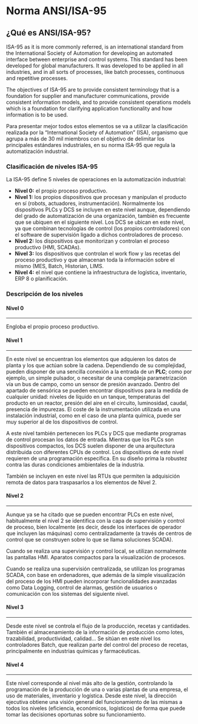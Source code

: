# Norma ANSI/ISA-95

## ¿Qué es ANSI/ISA-95?
 ISA-95 as it is more commonly referred, is an international standard from the International Society of Automation for developing an automated interface between enterprise and control systems. This standard has been developed for global manufacturers. It was developed to be applied in all industries, and in all sorts of processes, like batch processes, continuous and repetitive processes.

The objectives of ISA-95 are to provide consistent terminology that is a foundation for supplier and manufacturer communications, provide consistent information models, and to provide consistent operations models which is a foundation for clarifying application functionality and how information is to be used.

Para presentar mejor todos estos elementos se va a utilizar la clasificación realizada por la
“International Society of Automation” (ISA), organismo que agrupa a más de 30 mil miembros con el objetivo de delimitar los principales estándares industriales, en su norma ISA-95 que regula la automatización industrial.

### Clasificación de niveles ISA-95

La ISA-95 define 5 niveles de operaciones en la automatización industrial:
* **Nivel 0:** el propio proceso productivo.
* **Nivel 1:** los propios dispositivos que procesan y manipulan el producto en sí (robots,
actuadores, instrumentación). Normalmente los dispositivos PLCs y DCS se incluyen en
este nivel aunque, dependiendo del grado de automatización de una organización, también
es frecuente que se ubiquen en el siguiente nivel. Los DCS se ubican en este nivel, ya que
combinan tecnologías de control (los propios controladores) con el software de supervisión
ligado a dichos controladores de proceso.
* **Nivel 2:** los dispositivos que monitorizan y controlan el proceso productivo (HMI, SCADAs).
* **Nivel 3:** los dispositivos que controlan el work flow y las recetas del proceso productivo y que almacenan toda la información sobre el mismo (MES, Batch, Historian, LIMS.
* **Nivel 4:** el nivel que contiene la infraestructura de logística, inventario, ERP 8 o planificación.

### Descripción de los niveles

#### Nivel 0
---
Engloba el propio proceso productivo.

#### Nivel 1
---
En este nivel se encuentran los elementos que adquieren los datos de planta y los que actúan
sobre la cadena. Dependiendo de su complejidad, pueden disponer de una sencilla conexión a la
entrada de un **PLC**; como por ejemplo, un simple pulsador, o necesitar de una compleja parametrización vía un bus de campo, como un sensor de presión avanzado. Dentro del apartado
de sensórica se pueden encontrar dispositivos para la medida de cualquier unidad: niveles de
líquido en un tanque, temperaturas del producto en un reactor, presión del aire en el circuito,
luminosidad, caudal, presencia de impurezas. El coste de la instrumentación utilizada en una
instalación industrial, como en el caso de una planta química, puede ser muy superior al de los
dispositivos de control.

A este nivel también pertenecen los PLCs y DCS que mediante programas de control procesan los
datos de entrada. Mientras que los PLCs son dispositivos compactos, los DCS suelen disponer de
una arquitectura distribuida con diferentes CPUs de control.
Los dispositivos de este nivel requieren de una programación específica. En su diseño prima la
robustez contra las duras condiciones ambientales de la industria.

También se incluyen en este nivel las RTUs que permiten la adquisición remota de datos para
traspasarlos a los elementos de Nivel 2.

#### Nivel 2
---
Aunque ya se ha citado que se pueden encontrar PLCs en este nivel, habitualmente el nivel 2 se
identifica con la capa de supervisión y control de proceso, bien localmente (es decir, desde los interfaces de operador que incluyen las máquinas) como centralizadamente (a través de centros de control que se construyen sobre lo que se llama soluciones SCADA).

Cuando se realiza una supervisión y control local, se utilizan normalmente las pantallas HMI.
Aparatos compactos para la visualización de procesos.

Cuando se realiza una supervisión centralizada, se utilizan los programas SCADA, con base en
ordenadores, que además de la simple visualización del proceso de los HMI pueden incorporar
funcionalidades avanzadas como Data Logging, control de alarmas, gestión de usuarios o
comunicación con los sistemas del siguiente nivel.

#### Nivel 3
---
Desde este nivel se controla el flujo de la producción, recetas y cantidades. También el
almacenamiento de la información de producción como lotes, trazabilidad, productividad, calidad…
Se sitúan en este nivel los controladores Batch, que realizan parte del control del proceso de
recetas, principalmente en industrias químicas y farmacéuticas.

#### Nivel 4
---
Este nivel corresponde al nivel más alto de la gestión, controlando la programación de la
producción de una o varias plantas de una empresa, el uso de materiales, inventario y logística.
Desde este nivel, la dirección ejecutiva obtiene una visión general del funcionamiento de las
mismas a todos los niveles (eficiencia, económicos, logísticos) de forma que puede tomar las
decisiones oportunas sobre su funcionamiento.